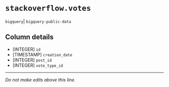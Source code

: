 # `stackoverflow.votes`
`bigquery`| `bigquery-public-data`

## Column details
* [INTEGER]   `id`
* [TIMESTAMP] `creation_date`
* [INTEGER]   `post_id`
* [INTEGER]   `vote_type_id`

-------------------------------------------------------------------------------
*Do not make edits above this line.*

